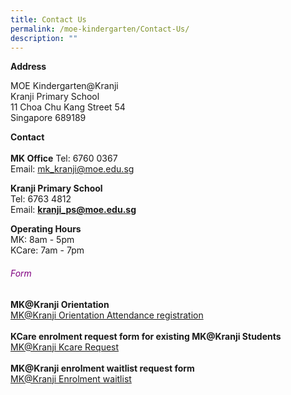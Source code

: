 ```yaml
---
title: Contact Us
permalink: /moe-kindergarten/Contact-Us/
description: ""
---
```

**Address**  
  
MOE Kindergarten@Kranji  
Kranji Primary School  
11 Choa Chu Kang Street 54  
Singapore 689189  
  
**Contact**  
&nbsp;  
**MK Office**
Tel: 6760 0367  
Email:&nbsp;[mk\_kranji@moe.edu.sg](mailto:mk_kranji@moe.edu.sg)  
  
**Kranji Primary School**  
Tel: 6763 4812  
Email:&nbsp;**[kranji\_ps@moe.edu.sg](mailto:kranji_ps@moe.edu.sg)**  
  
**Operating Hours**  
MK: 8am - 5pm  
KCare: 7am - 7pm

<h6 style="color:purple;">Form</h6>
<strong>MK@Kranji Orientation</strong>
<a href="https://go.gov.sg/2024orientation" target="_blank"><br>
MK@Kranji Orientation Attendance registration</a>
<br><br>
<strong>KCare enrolment request form for existing&nbsp;MK@Kranji Students</strong>
<a href="https://go.gov.sg/mk-kranji-kcare-request" target="_blank"><br>
MK@Kranji Kcare Request</a>
<br><br>
<strong>MK@Kranji enrolment waitlist request form</strong>
<a href="https://go.gov.sg/mk-kranji-waitlist" target="_blank"><br>
MK@Kranji Enrolment waitlist</a>
<br><br>
